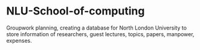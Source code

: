# NLU-School-of-computing
Groupwork planning, creating a database for North London University to store information of researchers, guest lectures, topics, papers, manpower, expenses.
